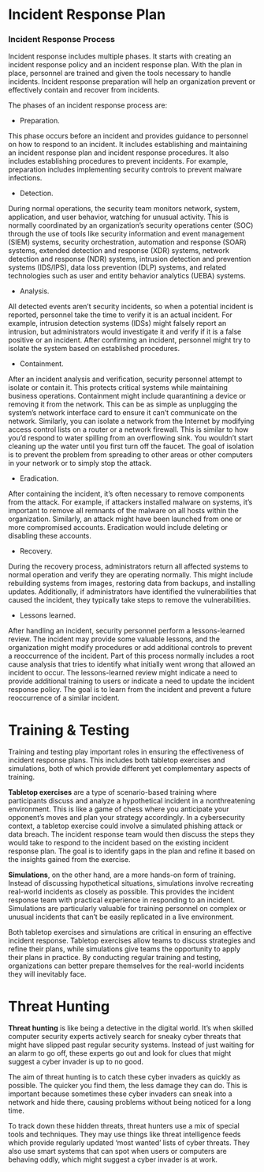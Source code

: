 # Incident Response Plan

### Incident Response Process
 Incident response includes multiple phases. It starts with creating an
 incident response policy and an incident response plan. With the
 plan in place, personnel are trained and given the tools necessary to
handle incidents. Incident response preparation will help an
 organization prevent or effectively contain and recover from
 incidents.

 The phases of an incident response process are:

 * Preparation. 

 This phase occurs before an incident and
 provides guidance to personnel on how to respond to an
 incident. It includes establishing and maintaining an incident
 response plan and incident response procedures. It also
 includes establishing procedures to prevent incidents. For
 example, preparation includes implementing security
 controls to prevent malware infections.
 
 * Detection. 
 
 During normal operations, the security team
 monitors network, system, application, and user behavior,
 watching for unusual activity. This is normally coordinated
 by an organization’s security operations center (SOC)
 through the use of tools like security information and event
 management (SIEM) systems, security orchestration,
 automation and response (SOAR) systems, extended
 detection and response (XDR) systems, network detection
 and response (NDR) systems, intrusion detection and
 prevention systems (IDS/IPS), data loss prevention (DLP)
 systems, and related technologies such as user and entity
 behavior analytics (UEBA) systems.
 
 * Analysis.
 
  All detected events aren’t security incidents, so
 when a potential incident is reported, personnel take the
 time to verify it is an actual incident. For example, intrusion
 detection systems (IDSs) might falsely report an intrusion,
 but administrators would investigate it and verify if it is a
 false positive or an incident. After confirming an incident,
personnel might try to isolate the system based on
 established procedures.
 
 * Containment.
 
  After an incident analysis and verification,
 security personnel attempt to isolate or contain it. This
 protects critical systems while maintaining business
 operations. Containment might include quarantining a
 device or removing it from the network. This can be as
 simple as unplugging the system’s network interface card to
 ensure it can’t communicate on the network. Similarly, you
 can isolate a network from the Internet by modifying access
 control lists on a router or a network firewall. This is similar
 to how you’d respond to water spilling from an overflowing
 sink. You wouldn’t start cleaning up the water until you first
 turn off the faucet. The goal of isolation is to prevent the
 problem from spreading to other areas or other computers
 in your network or to simply stop the attack.
 
 * Eradication.
 
  After containing the incident, it’s often
 necessary to remove components from the attack. For
 example, if attackers installed malware on systems, it’s
 important to remove all remnants of the malware on all
 hosts within the organization. Similarly, an attack might
 have been launched from one or more compromised
 accounts. Eradication would include deleting or disabling
 these accounts.

 * Recovery.
 
  During the recovery process, administrators
 return all affected systems to normal operation and verify
 they are operating normally. This might include rebuilding
 systems from images, restoring data from backups, and
 installing updates. Additionally, if administrators have
identified the vulnerabilities that caused the incident, they
 typically take steps to remove the vulnerabilities.
 
 * Lessons learned.
 
  After handling an incident, security
 personnel perform a lessons-learned review. The incident
 may provide some valuable lessons, and the organization
 might modify procedures or add additional controls to
 prevent a reoccurrence of the incident. Part of this process
 normally includes a root cause analysis that tries to
 identify what initially went wrong that allowed an incident to
 occur. The lessons-learned review might indicate a need to
 provide additional training to users or indicate a need to
 update the incident response policy. The goal is to learn
 from the incident and prevent a future reoccurrence of a
 similar incident.


 # Training & Testing

 Training and testing play important roles in ensuring the
effectiveness of incident response plans. This includes both tabletop
exercises and simulations, both of which provide different yet
complementary aspects of training.


**Tabletop exercises**  are a type of scenario-based training where
participants discuss and analyze a hypothetical incident in a nonthreatening environment. This is like a game of chess where you
anticipate your opponent’s moves and plan your strategy
accordingly. In a cybersecurity context, a tabletop exercise could
involve a simulated phishing attack or data breach. The incident
response team would then discuss the steps they would take to
respond to the incident based on the existing incident response plan.
The goal is to identify gaps in the plan and refine it based on the
insights gained from the exercise.


**Simulations**, on the other hand, are a more hands-on form of
training. Instead of discussing hypothetical situations, simulations
involve recreating real-world incidents as closely as possible. This
provides the incident response team with practical experience in
responding to an incident. Simulations are particularly valuable for
training personnel on complex or unusual incidents that can’t be
easily replicated in a live environment.

Both tabletop exercises and simulations are critical in ensuring an
effective incident response. Tabletop exercises allow teams to
discuss strategies and refine their plans, while simulations give
teams the opportunity to apply their plans in practice. By conducting
regular training and testing, organizations can better prepare
themselves for the real-world incidents they will inevitably face.


# Threat Hunting

**Threat hunting** is like being a detective in the digital world. It’s
when skilled computer security experts actively search for sneaky
cyber threats that might have slipped past regular security systems.
Instead of just waiting for an alarm to go off, these experts go out
and look for clues that might suggest a cyber invader is up to no
good.

The aim of threat hunting is to catch these cyber invaders as quickly
as possible. The quicker you find them, the less damage they can
do. This is important because sometimes these cyber invaders can
sneak into a network and hide there, causing problems without
being noticed for a long time.

To track down these hidden threats, threat hunters use a mix of
special tools and techniques. They may use things like threat
intelligence feeds which provide regularly updated ‘most wanted’ lists
of cyber threats. They also use smart systems that can spot when
users or computers are behaving oddly, which might suggest a cyber
invader is at work.
